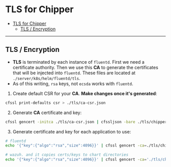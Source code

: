 # TLS for Chipper

<!-- MDTOC maxdepth:6 firsth1:1 numbering:0 flatten:0 bullets:1 updateOnSave:1 -->

- [TLS for Chipper](#tls-for-chipper)
   - [TLS / Encryption](#tls-encryption)

<!-- /MDTOC -->

---

## TLS / Encryption

+   **TLS** is terminated by each instance of `fluentd`. First we need a certificate authority. Then we use this **CA** to generate the certificates that will be injected into `fluentd`. These files are located at `./server/k8s/helm/fluentd/tls`.
+   As of this writing, `rsa` keys, not `ecsda` works with `fluentd`.


1.  Create default CSR for your **CA**. **Make changes once it's generated**:

```bash
cfssl print-defaults csr > ./tls/ca-csr.json
```

2.  Generate **CA** certificate and key:

```bash
cfssl gencert -initca ./tls/ca-csr.json | cfssljson -bare ./tls/chipper-ca
```

3.  Generate certificate and key for each application to use:

```bash
# fluentd
echo '{"key":{"algo":"rsa","size":4096}}' | cfssl gencert -ca=./tls/chipper-ca.pem -ca-key=./tls/chipper-ca-key.pem -config=./tls/cfssl.json -hostname="chip-fd.adatechnologists.com" - | cfssljson -bare ./tls/fluentd-server

# wazuh. and it copies certs/keys to chart directories
echo '{"key":{"algo":"rsa","size":4096}}' | cfssl gencert -ca='./tls/chipper-ca.pem' -ca-key='./tls/chipper-ca-key.pem' -config='./tls/cfssl.json' -hostname="chip-wz.adatechnologists.com" - | cfssljson -bare './tls/wazuh-server' && cp -p './tls/wazuh-server.pem' './server/k8s/helm/wazuh/files/tls/sslmanager.cert' && cp -p './tls/wazuh-server-key.pem' './server/k8s/helm/wazuh/files/tls/sslmanager.key'
```

